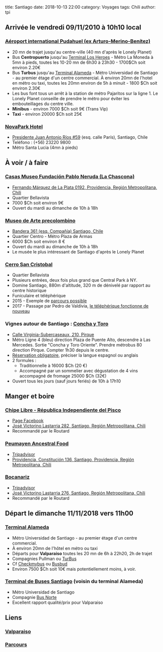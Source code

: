 title: Santiago
date: 2018-10-13 22:00
category: Voyages
tags: Chili
author: tpi


## Arrivée le vendredi 09/11/2010 à 10h10 local

### [Aéroport international Pudahuel (ex Arturo-Merino-Benítez)](https://www.google.com/maps/place/A%C3%A9roport+international+Arturo-Merino-Ben%C3%ADtez/@-33.3905376,-70.9251281,11z/data=!4m5!3m4!1s0x0:0xd23e4bd48c0de1b7!8m2!3d-33.3905115!4d-70.7938043)

* 20 mn de trajet jusqu'au centre-ville (40 mn d'après le Lonely Planet)
* Bus **Centropuerto** jusqu'au [Terminal Los Heroes](https://www.google.com/maps/place/Terminal+Los+Heroes/@-33.4450167,-70.6576392,17z/data=!4m5!3m4!1s0x9662c5a86150cb3d:0xa7a1780f2d3bf7d1!8m2!3d-33.4447582!4d-70.6585082) - Métro La Moneda à 5mn à pieds, toutes les 10-20 mn de 6h30 à 23h30 - 1700$Ch soit environ 2.20€
* Bus **Turbus** jusqu'au [Terminal Alameda](https://www.google.com/maps/place/Terminal+Alameda+Santiago/@-33.4534034,-70.687123,15z/data=!4m5!3m4!1s0x0:0xeaaf27139e268df6!8m2!3d-33.4534037!4d-70.687123) - Métro Universidad de Santiago - au premier étage d'un centre commercial. À environ 20mn de l'hotel en métro ou taxi, toutes les 20mn environ de 5h à minuit - 1800 $Ch soit environ 2.30€
* Les bus font tous un arrêt à la station de métro Pajaritos sur la ligne 1. Le Lonely Planet conseille de prendre le métro pour éviter les embouteillages du centre ville.
* **Minibus** - environ 7000 $Ch soit 9€ (Trans Vip)
* **Taxi** - environ 20000 $Ch soit 25€


### [NovaPark Hotel](http://www.novapark.cl)


* [Presidente Juan Antonio Ríos #59](https://www.google.com/maps/place/Pdte+Juan+Antonio+R%C3%ADos+59,+Santiago,+Regi%C3%B3n+Metropolitana,+Chili/@-33.4443856,-70.6487121,17z/data=!3m1!4b1!4m5!3m4!1s0x9662c5a011771d81:0xda66a22e6096f337!8m2!3d-33.4443856!4d-70.6465234) (esq. calle París), Santiago, Chile
* Teléfono : (+56) 23220 9800
* Métro Santa Lucia (4mn à pieds)

## À voir / à faire

### [Casas Museo Fundación Pablo Neruda (La Chascona)](https://fundacionneruda.org/en/museums-houses/la-chascona-museum-house/)
* [Fernando Márquez de La Plata 0192, Providencia, Región Metropolitana, Chili](https://www.google.fr/maps/place/La+Chascona/@-33.4311171,-70.651927,14z/data=!4m5!3m4!1s0x9662c59017cb616d:0x4efb4711f2a9a116!8m2!3d-33.4311212!4d-70.6344175)
* Quartier Bellavista
* 7000 $Ch soit environ 9€
* Ouvert du mardi au dimanche de 10h à 18h

### [Museo de Arte precolombino](http://www.precolombino.cl/en/)
* [Bandera 361 (esq. Compañía) Santiago, Chile](https://www.google.fr/maps/place/Museo+Chileno+de+Arte+Precolombino/@-33.4389259,-70.654294,17z/data=!3m1!4b1!4m5!3m4!1s0x9662c5a46c29c7e7:0x441c0411745f7ac3!8m2!3d-33.4389304!4d-70.6521053)
* Quartier Centro - Métro Plaza de Armas
* 6000 $Ch soit environ 8 €
* Ouvert du mardi au dimanche de 10h à 18h
* Le musée le plus intéressant de Santiago d'après le Lonely Planet

### [Cerro San Cristobal](https://santiagoando.com/cerro-san-cristobal-2)
* Quartier Bellavista
* Plusieurs entrées, deux fois plus grand que Central Park à NY. 
* Domine Santiago, 880m d'altitude, 320 m de dénivelé par rapport au centre historique
* Funiculaire et téléphérique
* 2015 - Exemple de [parcours possible](http://www.sethetlise.com/cerro-san-cristobal-la-colline-de-santiago-du-chili.html)
* 2017 - Passage par Pedro de Valdivia, [le téléphérique fonctionne de nouveau](http://www.chilivoyages.com/cerro-san-cristobal-santiago-accessible-telecabine/)

### Vignes autour de Santiago : [Concha y Toro](https://conchaytoro.com/en/)
* [Calle Virginia-Subercaseaux, 210, Pirque](https://www.google.fr/maps/place/Vi%C3%B1a+Concha+y+Toro/@-33.6365376,-70.5780094,17z/data=!4m13!1m7!3m6!1s0x9662d7cd1713ac7b:0x891cbc70c18aca75!2sAv.+Virginia+Subercaseaux+210,+Pirque,+Regi%C3%B3n+Metropolitana,+Chili!3b1!8m2!3d-33.6365421!4d-70.5758207!3m4!1s0x9662d7cd2a943f45:0x679cb602007cd13!8m2!3d-33.6355319!4d-70.5741441)
* Métro Ligne 4 (bleu) direction Plaza de Puente Alto, descendre à Las Mercedes. Sortie  "Concha y Toro Oriente". Prendre métrobus 80 direction Pirque. Compter 1h30 depuis le centre.
* [Réservation obligatoire](https://reserva.cyt.conchaytoro.cl/cytWP/en/), préciser la langue espagnol ou anglais
* 2 formules :
    * Traditionnelle à 16000 $Ch (20 €)
    * Accompagné par un sommelier avec dégustation de 4 vins accompagné de fromage 25000 $Ch (32€)
* Ouvert tous les jours (sauf jours feriés) de 10h à 17h10

## Manger et boire

### [Chipe Libre - Républica Independiente del Pisco](https://www.tripadvisor.fr/Restaurant_Review-g294305-d7161213-Reviews-Chipe_Libre_Republica_Independiente_del_Pisco-Santiago_Santiago_Metropolitan_Regi.html)
* [Page Facebook](https://www.facebook.com/chipelibrerepublicaindependientedelpisco)
* [José Victorino Lastarria 282, Santiago, Región Metropolitana, Chili](https://www.google.com/maps/place/Chipe+Libre+-+R%C3%A9publica+Independiente+del+Pisco/@-33.4443264,-70.6552782,15z/data=!4m17!1m11!2m10!1sRestaurants!3m6!1sRestaurants!2sPdte+Juan+Antonio+R%C3%ADos+59,+Santiago,+Regi%C3%B3n+Metropolitana,+Chili!3s0x9662c5a011771d81:0xda66a22e6096f337!4m2!1d-70.6465234!2d-33.4443856!5m1!4e9!3m4!1s0x9662c59940a0ee13:0x77de1693723458d4!8m2!3d-33.4383272!4d-70.6412349)
* Recommandé par le Routard

### [Peumayen Ancestral Food](http://www.peumayenchile.cl/es/index.html)
* [Tripadvisor](https://www.tripadvisor.fr/Restaurant_Review-g294305-d3843350-Reviews-Peumayen_Ancestral_Food-Santiago_Santiago_Metropolitan_Region.html)
* [Providencia, Constitución 136, Santiago, Providencia, Región Metropolitana, Chili](https://www.google.cl/maps/place/Peumayen+Ancestral+Food/@-33.432641,-70.634816,17z/data=!4m5!3m4!1s0x9662c59aa16db1dd:0x1766370983bcca20!8m2!3d-33.432753!4d-70.634924)

### [Bocanariz](http://bocanariz.cl/?lang=en)
* [Tripadvisor](https://www.tripadvisor.fr/Restaurant_Review-g294305-d3192360-Reviews-Bocanariz-Santiago_Santiago_Metropolitan_Region.html)
* [José Victorino Lastarria 276, Santiago, Región Metropolitana, Chili](https://www.google.cl/maps/place/Bocan%C3%A1riz/@-33.4443111,-70.6552165,15z/data=!4m17!1m11!2m10!1sRestaurants!3m6!1sRestaurants!2sNovaPark+Hotel+-+Pdte+Juan+Antonio+R%C3%ADos+59,+Santiago,+Regi%C3%B3n+Metropolitana,+Chili!3s0x9662c5a011a70695:0x9aae8f8391d10430!4m2!1d-70.6464617!2d-33.4443747!5m1!4e9!3m4!1s0x9662c59940a7c1e7:0x92f1a277401b023d!8m2!3d-33.4383293!4d-70.6412305)
* Recommandé par le Routard

## Départ le dimanche 11/11/2018 vers 11h00

### [Terminal Alameda](https://www.google.com/maps/place/Terminal+Alameda+Santiago/@-33.4534034,-70.687123,15z/data=!4m5!3m4!1s0x0:0xeaaf27139e268df6!8m2!3d-33.4534037!4d-70.687123)
* Métro Universidad de Santiago - au premier étage d'un centre commercial. 
* À environ 20mn de l'hôtel en métro ou taxi
* Départs pour **Valparaiso** toutes les 20 mn de 6h à 22h20, 2h de trajet
* Compagnies Pullman ou [TurBus](https://www.turbus.cl/wtbus/indexCompra.jsf)
* Cf [Checkmybus](https://www.checkmybus.fr/) ou [Busbud](https://www.busbud.com/fr)
* Environ 7500 $Ch soit 10€ mais potentiellement moins, à voir.

### [Terminal de Buses Santiago](https://www.google.fr/maps/place/Transportes+Bus+Norte+Limitada/@-33.4537908,-70.6879577,18z/data=!4m8!1m2!2m1!1sTerminal+de+Buses+Norte,+santiago!3m4!1s0x9662c4f59a078517:0xc1936f1ca3572010!8m2!3d-33.4531106!4d-70.6893657) (voisin du terminal Alameda)
* Métro Universidad de Santiago
* Compagnie [Bus Norte](https://www.busnortechile.cl/portada.php)
* Excellent rapport qualité/prix pour Valparaiso

## Liens

### [Valparaiso](http://tse-tse.org/2018/10/valparaiso/)

### [Parcours](http://tse-tse.org/2018/10/chili-2018/)

